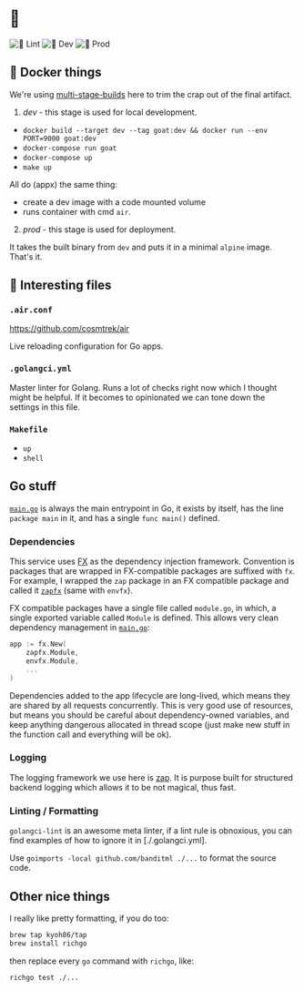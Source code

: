 # 🐐

![👀 Lint](https://github.com/banditml/goat/workflows/Goat%20Inspector/badge.svg)
![🛶 Dev](https://github.com/banditml/goat/workflows/%F0%9F%9B%B6%20Ship%20It/badge.svg?branch=dev)
![🛶 Prod](https://github.com/banditml/goat/workflows/%F0%9F%9B%B6%20Ship%20It/badge.svg?branch=prod)

## 🐳 Docker things

We're using [multi-stage-builds](https://docs.docker.com/develop/develop-images/multistage-build/) here to trim the crap out of the final artifact.

1. *dev* - this stage is used for local development.

* `docker build --target dev --tag goat:dev && docker run --env PORT=9000 goat:dev`
* `docker-compose run goat`
* `docker-compose up`
* `make up`

All do (appx) the same thing:
* create a dev image with a code mounted volume
* runs container with cmd `air`.

2. *prod* - this stage is used for deployment.

It takes the built binary from `dev` and puts it in a minimal `alpine` image.
That's it.

## 📁 Interesting files

### `.air.conf`
https://github.com/cosmtrek/air

Live reloading configuration for Go apps.

### `.golangci.yml`
Master linter for Golang.  Runs a lot of checks right now which I thought might
be helpful.  If it becomes to opinionated we can tone down the settings in this file.

### `Makefile`

* `up`
* `shell`

## Go stuff

[`main.go`](./main.go) is always the main entrypoint in Go, it exists by
itself, has the line `package main` in it, and has a single `func main()`
defined.

### Dependencies

This service uses [FX](https://github.com/uber-go/fx) as the dependency
injection framework.  Convention is packages that are wrapped in FX-compatible
packages are suffixed with `fx`.  For example, I wrapped the `zap` package in
an FX compatible package and called it [`zapfx`](./zapfx) (same with `envfx`).

FX compatible packages have a single file called `module.go`, in which, a
single exported variable called `Module` is defined.  This allows very clean
dependency management in [`main.go`](./main.go):

```go
app := fx.New(
    zapfx.Module,
    envfx.Module,
    ...
)
```

Dependencies added to the app lifecycle are long-lived, which means they are
shared by all requests concurrently.  This is very good use of resources, but
means you should be careful about dependency-owned variables, and keep anything
dangerous allocated in thread scope (just make new stuff in the function call
and everything will be ok).

### Logging

The logging framework we use here is [zap](https://github.com/uber-go/zap).  It
is purpose built for structured backend logging which allows it to be not
magical, thus fast.

### Linting / Formatting

`golangci-lint` is an awesome meta linter, if a lint rule is obnoxious, you can
find examples of how to ignore it in [./.golangci.yml].

Use `goimports -local github.com/banditml ./...` to format the source code.

## Other nice things

I really like pretty formatting, if you do too:

```bash
brew tap kyoh86/tap
brew install richgo
```

then replace every `go` command with `richgo`, like:

```bash
richgo test ./...
```

